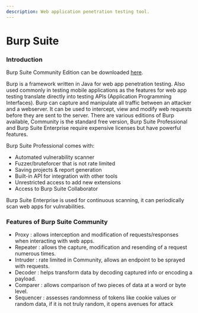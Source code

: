 ```yaml
---
description: Web application penetration testing tool.
---
```


# Burp Suite

### Introduction

Burp Suite Community Edition can be downloaded [here](https://portswigger.net/burp/communitydownload).

Burp is a framework written in Java for web app penetration testing. Also used commonly in testing mobile applications as the features for web app testing translate directly into testing APIs (Application Programming Interfaces). Burp can capture and manipulate all traffic between an attacker and a webserver. It can be used to intercept, view and modify web requests before they are sent to the server. There are various editions of Burp available, Community is the standard free version, Burp Suite Professional and Burp Suite Enterprise require expensive licenses but have powerful features.

Burp Suite Professional comes with:

* Automated vulnerability scanner
* Fuzzer/bruteforcer that is not rate limited
* Saving projects & report generation
* Built-in API for integration with other tools
* Unrestricted access to add new extensions
* Access to Burp Suite Collaborator

Burp Suite Enterprise is used for continuous scanning, it can periodically scan web apps for vulnrabilities.

### Features of Burp Suite Community

* Proxy : allows interception and modification of requests/responses when interacting with web apps.
* Repeater : allows the capture, modification and resending of a request numerous times.
* Intruder : rate limited in Community, allows an endpoint to be sprayed with requests.
* Decoder : helps transform data by decoding captured info or encoding a payload.
* Comparer : allows comparison of two pieces of data at a word or byte level.
* Sequencer : assesses randomness of tokens like cookie values or random data, if it is not truly random, it opens avenues for attack
